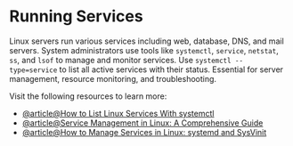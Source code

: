 # Running Services

Linux servers run various services including web, database, DNS, and mail servers. System administrators use tools like `systemctl`, `service`, `netstat`, `ss`, and `lsof` to manage and monitor services. Use `systemctl --type=service` to list all active services with their status. Essential for server management, resource monitoring, and troubleshooting.

Visit the following resources to learn more:

- [@article@How to List Linux Services With systemctl](https://www.howtogeek.com/839285/how-to-list-linux-services-with-systemctl/)
- [@article@Service Management in Linux: A Comprehensive Guide](https://medium.com/@thesureshvadde/service-management-in-linux-a-comprehensive-guide-cb4c7e81dfa9)
- [@article@How to Manage Services in Linux: systemd and SysVinit](https://dev.to/iaadidev/how-to-manage-services-in-linux-systemd-and-sysvinit-essentials-devops-prerequisite-8-1jop)